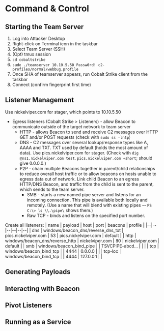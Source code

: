 # Command & Control

## Starting the Team Server

1. Log into Attacker Desktop
2. Right-click on Terminal icon in the taskbar
3. Select Team Server (SSH)
4. (Opt) tmux session
5. ```cd cobaltstrike```
6. ```sudo ./teamserver 10.10.5.50 Passw0rd! c2-profiles/normal/webbug.profile```
7. Once SHA of teamserver appears, run Cobalt Strike client from the taskbar
8. Connect (confirm fingerprint first time)

## Listener Management

Use nickelviper.com for stager, which points to 10.10.5.50

* Egress listeners (Cobalt Strike > Listeners) - allow Beacon to communicate outside of the target network to team server
  * HTTP - allows Beacon to send and receive C2 messages over HTTP GET and/or POST requests (check with ```sudo ss -lntp```)
  * DNS - C2 messages over several lookup/response types like A, AAAA and TXT. TXT used by default (holds the most amount of data). Use pics.nickelviper.com for stager. (Check with ```dig @ns1.nickelviper.com test.pics.nickelviper.com +short```; should give 0.0.0.0.)
  * P2P - chain multiple Beacons together in parent/child relationships to reduce overall host traffic or to allow beacons on hosts unable to egress data out of network. Link child Beacon to an egress HTTP/DNS Beacon, and traffic from the child is sent to the parent, which sends to the team server.
    * SMB - starts a new named pipe server and listens for an incoming connection. This pipe is available both locally and remotely. (Use a name that will blend with existing pipes -- ```PS C:\> ls \\.\pipe\``` shows them.)
    * Raw TCP - binds and listens on the specified port number.

Create all listeners:
| name | payload | host | port | beacons | profile |
|--|--|--|--|--|--|
| dns | windows/beacon_dns/reverse_dns_txt | pics.nickelviper.com | 53 | pics.nickelviper.com | default |
| http | windows/beacon_dns/reverse_http | nickelviper.com | 80 | nickelviper.com | default |
| smb | windows/beacon_bind_pipe | | TSVCPIPE-abcd... | | |
| tcp | windows/beacon_bind_tcp | | 4444 | 0.0.0.0 | |
| tcp-loc | windows/beacon_bind_tcp | | 4444 | 127.0.0.1 | |

## Generating Payloads
## Interacting with Beacon
## Pivot Listeners
## Running as a Service

